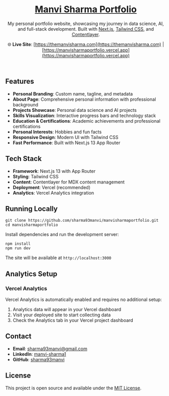 <div align="center">
    <a href="https://github.com/sharma93manvi/manvisharmaportfolio"><h1 align="center">Manvi Sharma Portfolio</h1></a>

My personal portfolio website, showcasing my journey in data science, AI, and full-stack development. Built with [Next.js](https://nextjs.org/), [Tailwind CSS](https://tailwindcss.com/), and [Contentlayer](https://www.contentlayer.dev/).

🌐 **Live Site**: [https://themanvisharma.com](https://themanvisharma.com) | [https://manvisharmaportfolio.vercel.app](https://manvisharmaportfolio.vercel.app)

</div>

<br/>

## Features

- **Personal Branding**: Custom name, tagline, and metadata
- **About Page**: Comprehensive personal information with professional background
- **Projects Showcase**: Personal data science and AI projects
- **Skills Visualization**: Interactive progress bars and technology stack
- **Education & Certifications**: Academic achievements and professional certifications
- **Personal Interests**: Hobbies and fun facts
- **Responsive Design**: Modern UI with Tailwind CSS
- **Fast Performance**: Built with Next.js 13 App Router

## Tech Stack

- **Framework**: Next.js 13 with App Router
- **Styling**: Tailwind CSS
- **Content**: Contentlayer for MDX content management
- **Deployment**: Vercel (recommended)
- **Analytics**: Vercel Analytics integration

## Running Locally

```sh-session
git clone https://github.com/sharma93manvi/manvisharmaportfolio.git
cd manvisharmaportfolio
```

Install dependencies and run the development server:
```sh-session
npm install
npm run dev
```

The site will be available at `http://localhost:3000`

## Analytics Setup

### Vercel Analytics
Vercel Analytics is automatically enabled and requires no additional setup:
1. Analytics data will appear in your Vercel dashboard
2. Visit your deployed site to start collecting data
3. Check the Analytics tab in your Vercel project dashboard

## Contact

- **Email**: sharma93manvi@gmail.com
- **LinkedIn**: [manvi-sharma1](https://www.linkedin.com/in/manvi-sharma1/)
- **GitHub**: [sharma93manvi](https://github.com/sharma93manvi)

## License

This project is open source and available under the [MIT License](LICENSE).
